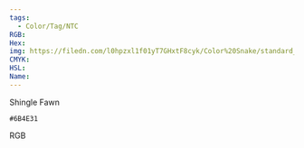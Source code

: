 ```yaml
---
tags:
  - Color/Tag/NTC
RGB:
Hex:
img: https://filedn.com/l0hpzxl1f01yT7GHxtF8cyk/Color%20Snake/standard_csv_to_svg/6B4E31.svg
CMYK:
HSL:
Name:
---
```

Shingle Fawn
```palette
#6B4E31
```
RGB

